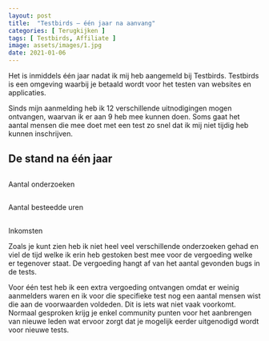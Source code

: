 ```yaml
---
layout: post
title:  "Testbirds – één jaar na aanvang"
categories: [ Terugkijken ]
tags: [ Testbirds, Affiliate ]
image: assets/images/1.jpg
date: 2021-01-06
---
```


Het is inmiddels één jaar nadat ik mij heb aangemeld bij Testbirds. Testbirds is een omgeving waarbij je betaald wordt voor het testen van websites en applicaties.

Sinds mijn aanmelding heb ik 12 verschillende uitnodigingen mogen ontvangen, waarvan ik er aan 9 heb mee kunnen doen. Soms gaat het aantal mensen die mee doet met een test zo snel dat ik mij niet tijdig heb kunnen inschrijven.

## De stand na één jaar

<div class="wrapper">
    <div class="counter col_third">
      <i class="fa fa-code fa-2x"></i>
      <h2 class="timer count-title count-number" data-to="9" data-speed="5000"></h2>
       <p class="count-text ">Aantal onderzoeken</p>
    </div>
    <div class="counter col_third">
      <i class="fa fa-code fa-2x"></i>
      <h2 class="timer count-title count-number" data-to="16data-speed="5000"></h2>
       <p class="count-text ">Aantal besteedde uren</p>
    </div>
    <div class="counter col_third end
      <i class="fa fa-code fa-2x"></i>
      <h2 class="timer count-title count-number" data-to="183data-speed="5000"></h2>
       <p class="count-text ">Inkomsten
    </div>
</div>

Zoals je kunt zien heb ik niet heel veel verschillende onderzoeken gehad en viel de tijd welke ik erin heb gestoken best mee voor de vergoeding welke er tegenover staat. De vergoeding hangt af van het aantal gevonden bugs in de tests.

Voor één test heb ik een extra vergoeding ontvangen omdat er weinig aanmelders waren en ik voor die specifieke test nog een aantal mensen wist die aan de voorwaarden voldeden. Dit is iets wat niet vaak voorkomt. Normaal gesproken krijg je enkel community punten voor het aanbrengen van nieuwe leden wat ervoor zorgt dat je mogelijk eerder uitgenodigd wordt voor nieuwe tests.
